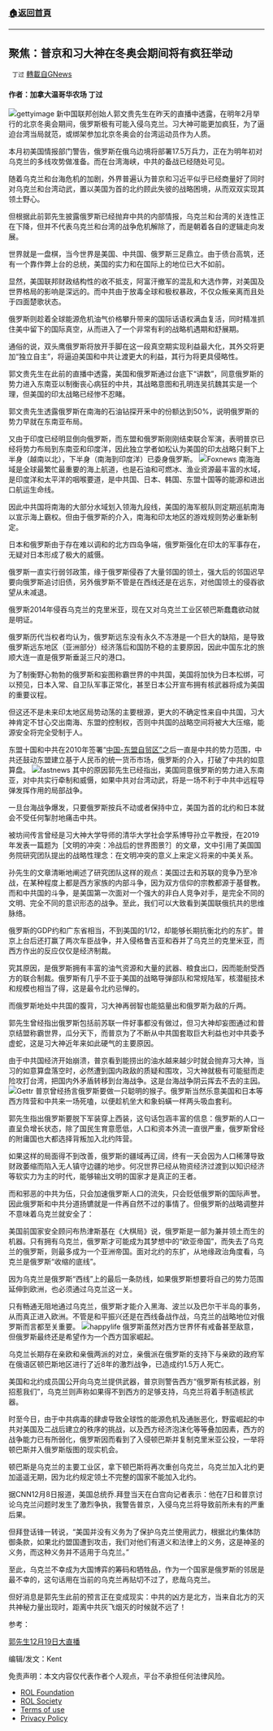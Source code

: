 ###  [:house:返回首頁](https://github.com/ourhimalayas/txt)
---


## 聚焦：普京和习大神在冬奥会期间将有疯狂举动
` 丁过` [轉載自GNews](https://gnews.org/zh-hans/1775763/)

#### 作者：加拿大温哥华农场  丁过
![](https://assets.gnews.org/wp-content/uploads/2021/12/IMG_0046-scaled.jpeg)gettyimage
新中国联邦创始人郭文贵先生在昨天的直播中透露，在明年2月举行的北京冬奥会期间，俄罗斯极有可能入侵乌克兰。习大神可能更加疯狂，为了逼迫台湾当局就范，或绑架参加北京冬奥会的台湾运动员作为人质。

本月初美国情报部门警告，俄罗斯在俄乌边境将部署17.5万兵力，正在为明年初对乌克兰的多线攻势做准备。而在台湾海峡，中共的备战已经随处可见。

随着乌克兰和台海危机的加剧，外界普遍认为普京和习近平似乎已经商量好了同时对乌克兰和台湾动武，置以美国为首的北约顾此失彼的战略困境，从而双双实现其领土野心。

但根据此前郭先生披露俄罗斯已经抛弃中共的内部情报，乌克兰和台湾的关连性正在下降，但并不代表乌克兰和台湾的战争危机解除了，而是朝着各自的逻辑走向发展。

世界就是一盘棋，当今世界是美国、中共国、俄罗斯三足鼎立。由于债台高筑，还有一个靠作弊上台的总统，美国的实力和在国际上的地位已大不如前。

显然，美国联邦财政结构性的收不抵支，阿富汗撤军的混乱和大选作弊，对美国及世界格局的影响是深远的。而中共由于放毒全球和极权暴政，不仅众叛亲离而且处于四面楚歌状态。

俄罗斯则趁着全球能源危机油气价格攀升带来的国际话语权满血复活，同时精准抓住美中留下的国际真空，从而进入了一个非常有利的战略机遇期和舒展期。

通俗的说，双头鹰俄罗斯将放开手脚在这一段真空期实现利益最大化，其外交将更加“独立自主”，将逼迫美国和中共让渡更大的利益，其行为将更具侵略性。

郭文贵先生在此前的直播中透露，美国和俄罗斯通过台底下“讲数”，同意俄罗斯的势力进入东南亚以制衡丧心病狂的中共，其战略意图和孔明连吴抗魏其实是一个理，但美国的印太战略已经惨不忍睹。

郭文贵先生透露俄罗斯在南海的石油钻探开釆中的份额达到50%，说明俄罗斯的势力早就在东南亚布局。

又由于印度已经明显倒向俄罗斯，而东盟和俄罗斯刚刚结束联合军演，表明普京已经将势力布局到东南亚和印度洋，因此独立学者如松认为美国的印太战略只剩下上半身（越南以北），下半身（南海到印度洋）已委身俄罗斯。
![](https://assets.gnews.org/wp-content/uploads/2021/12/image-354.jpeg)Foxnews
南海海域是全球最繁忙最重要的海上航道，也是石油和可燃冰、渔业资源最丰富的水域，是印度洋和太平洋的咽喉要道，是中共国、日本、韩国、东盟十国等的能源和进出口航运生命线。

因此中共国将南海的大部分水域划入领海九段线，美国的海军舰队则定期巡航南海以宣示海上霸权。但由于俄罗斯的介入，南海和印太地区的游戏规则势必重新制定。

日本和俄罗斯由于存在难以调和的北方四岛争端，俄罗斯强化在印太的军事存在，无疑对日本形成了极大的威慑。

俄罗斯一直实行弱邻政策，缘于俄罗斯侵吞了大量邻国的领土，强大后的邻国迟早要向俄罗斯追讨旧债，另外俄罗斯不管是在西线还是在远东，对他国领土的侵吞欲望从未减退。

俄罗斯2014年侵吞乌克兰的克里米亚，现在又对乌克兰工业区顿巴斯蠢蠢欲动就是明证。

俄罗斯历代当权者均认为，俄罗斯远东没有永久不冻港是一个巨大的缺陷，是导致俄罗斯远东地区（亚洲部分）经济落后和国防不稳的主要原因，因此中国东北的旅顺大连一直是俄罗斯垂涎三尺的港口。

为了制衡野心勃勃的俄罗斯和妄图称霸世界的中共国，美国将加快为日本松绑，可以预见，日本入常、自卫队军事正常化，甚至日本公开宣布拥有核武器将成为美国的重要议程。

但这还不是未来印太地区局势动荡的主要根源，更大的不确定性来自中共国，习大神肯定不甘心交出南海、东盟的控制权，否则中共国的战略空间将被大大压缩，能源安全将完全受制于人。

东盟十国和中共在2010年签署“[中国-东盟自贸区”](https://zh.m.wikipedia.org/wiki/%E4%B8%AD%E5%9B%BD%EF%BC%8D%E4%B8%9C%E7%9B%9F%E8%87%AA%E7%94%B1%E8%B4%B8%E6%98%93%E5%8C%BA)之后一直是中共的势力范围，中共还鼓动东盟建立基于人民币的统一货币市场，俄罗斯的介入，打破了中共的如意算盘。
![](https://assets.gnews.org/wp-content/uploads/2021/12/image-356.jpeg)fastnews
其中的原因郭先生已经指出，美国同意俄罗斯的势力进入东南亚，对中共实行牵制和威慑，如果中共对台湾动武，将是一场不利于中共中远程导弹发挥作用的局部战争。

一旦台海战争爆发，只要俄罗斯按兵不动或者保持中立，美国为首的北约和日本就会不受任何掣肘地痛击中共。

被坊间传言曾经是习大神大学导师的清华大学社会学系博导孙立平教授，在2019年发表一篇题为［文明的冲突：冷战后的世界图景?］的文章，文中引用了美国国务院研究团队提出的战略性理念：在文明冲突的意义上来定义将来的中美关系。

孙先生的文章清晰地阐述了研究团队这样的观点：美国过去和苏联的竞争乃至冷战，在某种程度上都是西方家族的内部斗争，因为双方信仰的宗教都源于基督教。而和中共国的斗争，是美国第一次面对一个强大的非白人竞争对手，是完全不同的文明、完全不同的意识形态的战争。至此，我们可以大致看到美国联俄抗共的思维脉络。

俄罗斯的GDP约和广东省相当，不到美国的1/12，却能够长期抗衡北约的东扩。普京上台后还打赢了两次车臣战争，并入侵格鲁吉亚和吞并了乌克兰的克里米亚，而西方作出的反应仅仅是经济制裁。

究其原因，是俄罗斯拥有丰富的油气资源和大量的武器、粮食出口，因而能耐受西方的联合制裁。俄罗斯有几乎不亚于美国的战略导弹部队和常规陆军，核潜艇技术和规模也相当了得，这是最令北约忌惮的。

而俄罗斯地处中共国的腹背，习大神再弱智也能掂量出和俄罗斯为敌的斤两。

郭先生曾经指出俄罗斯包括前苏联一件好事都没有做过，但习大神却妄图通过和普京结盟称霸世界，瓜分天下，而普京为了不断从中共国套取巨大利益也对中共委予虚蛇，这是习大神近年来如此硬气的主要原因。

由于中共国经济开始崩溃，普京看到能捞出的油水越来越少时就会抛弃习大神，当习的如意算盘落空时，必然遭到国内政敌的质疑和围攻，习大神就极有可能挺而走险攻打台湾，把国内外矛盾转移到台海战争。这是台海战争阴云挥去不去的主因。
![](https://assets.gnews.org/wp-content/uploads/2021/12/image-357.jpeg)Gettr
普京曾经扬言俄罗斯要做一只聪明的猴子。俄罗斯当然乐意美国和日本等西方阵营和中共来一场死嗑，以便趁机坐大和象蚂蟥一样两头吸血套利。

郭先生指出俄罗斯要脱下军装穿上西装，这句话包涵丰富的信息：俄罗斯的人口一直呈负增长状态，除了国民生育意愿低，人口和资本外流一直很严重，俄罗斯曾经的附庸国也大都选择背叛加入北约阵营。

如果这样的局面得不到改善，俄罗斯的疆域再辽阔，终有一天会因为人口稀薄导致财政萎缩而陷入无人镇守边疆的地步。何况世界已经从物资经济过渡到以知识经济等软实力为主的时代，能够输出文明的国家才是真正的王者。

而和邪恶的中共为伍，只会加速俄罗斯人口的流失，只会贬低俄罗斯的国际声誉。因此俄罗斯和中共分道扬镳就是一件再自然不过的事情了。但俄罗斯的战略调整并不意味着乌克兰就安全了：

美国前国家安全顾问布热津斯基在《大棋局》说，俄罗斯是一部为兼并领土而生的机器。只有拥有乌克兰，俄罗斯才可能成为其梦想中的“欧亚帝国”，而失去了乌克兰的俄罗斯，则最多成为一个亚洲帝国。面对北约的东扩，从地缘政治角度看，乌克兰是俄罗斯“收缩的底线”。

因为乌克兰是俄罗斯“西线”上的最后一条防线，如果俄罗斯想要将自己的势力范围延伸到欧洲，也必须通过乌克兰这一关。

只有畅通无阻地通过乌克兰，俄罗斯才能介入黑海、波兰以及巴尔干半岛的事务，从而真正进入欧洲。不管是和平振兴还是在西线备战作战，乌克兰的战略地位对俄罗斯而言都至关重要。
![](https://assets.gnews.org/wp-content/uploads/2021/12/image-358.jpeg)happylife
俄罗斯虽然对西方世界怀有戒备甚至敌意，但俄罗斯最终还是希望作为一个西方国家崛起。

乌克兰长期存在亲欧和亲俄两派的对立，亲俄派在俄罗斯的支持下与亲欧的政府军在俄语区顿巴斯地区进行了近8年的激烈战争，已造成约1.5万人死亡。

美国和北约成员国公开向乌克兰提供武器，普京则警告西方“俄罗斯有核武器，别招惹我们”，乌克兰则声称如果得不到西方的足够支持，乌克兰将着手制造核武器。

时至今日，由于中共病毒的肆虐导致全球性的能源危机及通胀恶化，野蛮崛起的中共对美国及二战后建立的秩序的挑战，以及西方经济泡沫化等等叠加因素，西方的战争能力已有所弱化，俄罗斯因而看到了入侵顿巴斯并复制克里米亚公投，一举将顿巴斯并入俄罗斯版图的现实机会。

顿巴斯是乌克兰的主要工业区，拿下顿巴斯将再次重创乌克兰，乌克兰加入北约更加遥遥无期，因为北约规定领土不完整的国家不能加入北约。

据CNN12月8日报道，美国总统乔.拜登当天在白宫向记者表示：他在7日和普京讨论乌克兰问题时发生了激烈争执，我警告普京，入侵乌克兰将导致前所未有的严重后果。

但拜登话锋一转说，“美国并没有义务为了保护乌克兰使用武力，根据北约集体防御条款，如果北约盟国遭到攻击，我们对他们有道义和法律上的义务，这是神圣的义务，而这种义务并不适用于乌克兰。”

至此，乌克兰不幸成为大国博弈的筹码和牺牲品，作为一个国家是俄罗斯的邻居是最不幸的，这句话用在当前的乌克兰再贴切不过了，悲哉乌克兰。

但好消息是郭先生此前的预言正在变成现实：中共的凶方是北方，当来自北方的灭共神秘力量出现时，距离中共灰飞烟灭的时候就不远了！

参考：

[郭先生12月19日大直播](https://gtv.org/video/id=61bf5c86bcb7f101bb70b057)

编辑/发文：Kent

 

免责声明：本文内容仅代表作者个人观点，平台不承担任何法律风险。

- [ROL Foundation](https://rolfoundation.org/)
- [ROL Society](https://rolsociety.org/)
- [Terms of use](https://gnews.org/terms-of-use-3/)
- [Privacy Policy](https://gnews.org/privacy-policy/)
